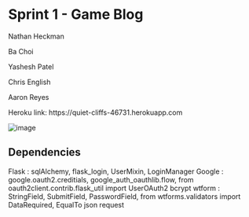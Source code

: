 <h1>Sprint 1 - Game Blog</h1>

<p>Nathan Heckman<br>
<p>Ba Choi<br>
<p>Yashesh Patel<br>
<p>Chris English<br>
<p>Aaron Reyes<br>
  
<p>Heroku link: https://quiet-cliffs-46731.herokuapp.com <br>  
  
![image](https://user-images.githubusercontent.com/73363915/162442747-99d5520e-b385-4bd8-8d82-6f5fe901f12c.png)
  
  
  <h2> Dependencies </h2>
  
  Flask : sqlAlchemy, flask_login,  UserMixin, LoginManager
  Google : google.oauth2.creditials, google_auth_oauthlib.flow, from oauth2client.contrib.flask_util import UserOAuth2
  bcrypt
  wtform :  StringField, SubmitField, PasswordField, from wtforms.validators import DataRequired, EqualTo
  json
  request


